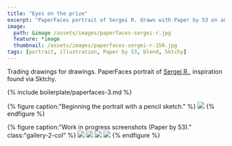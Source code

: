 ```yaml
---
title: "Eyes on the prize"
excerpt: "PaperFaces portrait of Sergei R. drawn with Paper by 53 on an iPad."
image: 
  path: &image /assets/images/paperfaces-sergei-r.jpg 
  feature: *image
  thumbnail: /assets/images/paperfaces-sergei-r-150.jpg
tags: [portrait, illustration, Paper by 53, blend, Sktchy]
---
```


Trading drawings for drawings. PaperFaces portrait of [Sergei R.](http://sktchy.com/YRsdZH), inspiration found via Sktchy.

{% include boilerplate/paperfaces-3.md %}

{% figure caption:"Beginning the portrait with a pencil sketch." %}
[![](/assets/images/paperfaces-sergei-r-process-1-750.jpg)](/assets/images/paperfaces-sergei-r-process-1-lg.jpg)
{% endfigure %}

{% figure caption:"Work in progress screenshots (Paper by 53)." class:"gallery-2-col" %}
[![](/assets/images/paperfaces-sergei-r-process-2-600.jpg)](/assets/images/paperfaces-sergei-r-process-2-lg.jpg)
[![](/assets/images/paperfaces-sergei-r-process-3-600.jpg)](/assets/images/paperfaces-sergei-r-process-3-lg.jpg)
[![](/assets/images/paperfaces-sergei-r-process-4-600.jpg)](/assets/images/paperfaces-sergei-r-process-4-lg.jpg)
[![](/assets/images/paperfaces-sergei-r-process-5-600.jpg)](/assets/images/paperfaces-sergei-r-process-5-lg.jpg)
{% endfigure %}
